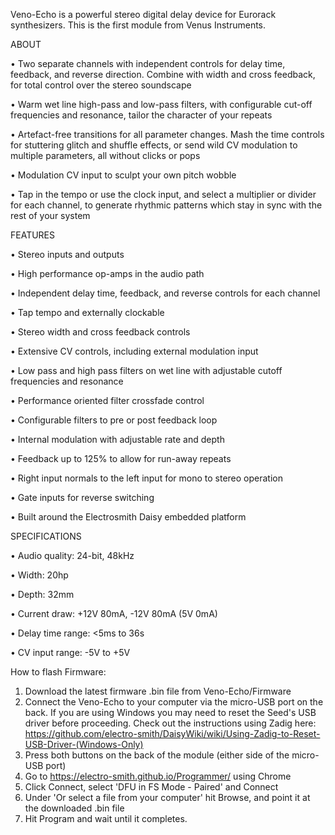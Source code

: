 Veno-Echo is a powerful stereo digital delay device for Eurorack synthesizers. This is the first module from Venus Instruments.

ABOUT

• Two separate channels with independent controls for delay time, feedback, and reverse direction. Combine with width and cross feedback, for total control over the stereo soundscape

• Warm wet line high-pass and low-pass filters, with configurable cut-off frequencies and resonance, tailor the character of your repeats

• Artefact-free transitions for all parameter changes. Mash the time controls for stuttering glitch and shuffle effects, or send wild CV modulation to multiple parameters, all without clicks or pops

• Modulation CV input to sculpt your own pitch wobble

• Tap in the tempo or use the clock input, and select a multiplier or divider for each channel, to generate rhythmic patterns which stay in sync with the rest of your system

FEATURES

• Stereo inputs and outputs

• High performance op-amps in the audio path

• Independent delay time, feedback, and reverse controls for each channel

• Tap tempo and externally clockable

• Stereo width and cross feedback controls

• Extensive CV controls, including external modulation input

• Low pass and high pass filters on wet line with adjustable cutoff frequencies and resonance

• Performance oriented filter crossfade control

• Configurable filters to pre or post feedback loop

• Internal modulation with adjustable rate and depth

• Feedback up to 125% to allow for run-away repeats

• Right input normals to the left input for mono to stereo operation

• Gate inputs for reverse switching

• Built around the Electrosmith Daisy embedded platform

SPECIFICATIONS

• Audio quality: 24-bit, 48kHz

• Width: 20hp

• Depth: 32mm

• Current draw: +12V 80mA, -12V 80mA (5V 0mA)

• Delay time range: <5ms to 36s

• CV input range: -5V to +5V

How to flash Firmware:

1) Download the latest firmware .bin file from Veno-Echo/Firmware
2) Connect the Veno-Echo to your computer via the micro-USB port on the back. If you are using Windows you may need to reset the Seed's USB driver before proceeding. Check out the instructions using Zadig here: https://github.com/electro-smith/DaisyWiki/wiki/Using-Zadig-to-Reset-USB-Driver-(Windows-Only)
3) Press both buttons on the back of the module (either side of the micro-USB port)
4) Go to https://electro-smith.github.io/Programmer/ using Chrome
5) Click Connect, select 'DFU in FS Mode - Paired' and Connect
6) Under 'Or select a file from your computer' hit Browse, and point it at the downloaded .bin file
7) Hit Program and wait until it completes.
